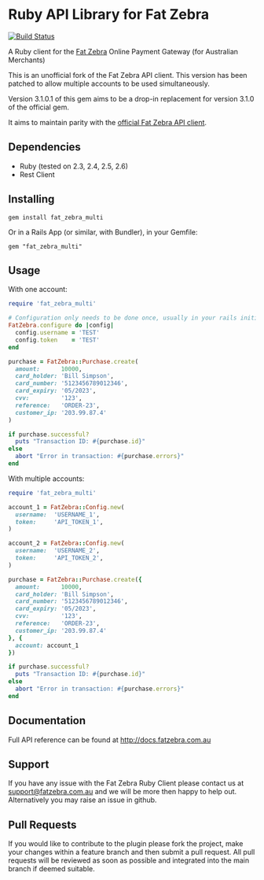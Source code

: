 Ruby API Library for Fat Zebra
==============================

[![Build Status](https://travis-ci.org/supporterhub/fat-zebra-api-client.svg?branch=master)](https://travis-ci.org/supporterhub/fat-zebra-api-client)

A Ruby client for the [Fat Zebra](https://www.fatzebra.com.au) Online Payment Gateway (for Australian Merchants)

This is an unofficial fork of the Fat Zebra API client. This version has been patched to allow multiple accounts to be used simultaneously.

Version 3.1.0.1 of this gem aims to be a drop-in replacement for version 3.1.0 of the official gem.

It aims to maintain parity with the [official Fat Zebra API client](https://github.com/fatzebra/Ruby-Library).

Dependencies
------------

 * Ruby (tested on 2.3, 2.4, 2.5, 2.6)
 * Rest Client

Installing
----------

    gem install fat_zebra_multi

Or in a Rails App (or similar, with Bundler), in your Gemfile:

    gem "fat_zebra_multi"

Usage
-----

With one account:
```ruby
require 'fat_zebra_multi'

# Configuration only needs to be done once, usually in your rails initializers
FatZebra.configure do |config|
  config.username = 'TEST'
  config.token    = 'TEST'
end

purchase = FatZebra::Purchase.create(
  amount:      10000,
  card_holder: 'Bill Simpson',
  card_number: '5123456789012346',
  card_expiry: '05/2023',
  cvv:         '123',
  reference:   'ORDER-23',
  customer_ip: '203.99.87.4'
)

if purchase.successful?
  puts "Transaction ID: #{purchase.id}"
else
  abort "Error in transaction: #{purchase.errors}"
end
```

With multiple accounts:
```ruby
require 'fat_zebra_multi'

account_1 = FatZebra::Config.new(
  username:  'USERNAME_1',
  token:     'API_TOKEN_1',
)

account_2 = FatZebra::Config.new(
  username:  'USERNAME_2',
  token:     'API_TOKEN_2',
)

purchase = FatZebra::Purchase.create({
  amount:      10000,
  card_holder: 'Bill Simpson',
  card_number: '5123456789012346',
  card_expiry: '05/2023',
  cvv:         '123',
  reference:   'ORDER-23',
  customer_ip: '203.99.87.4'
}, {
  account: account_1
})

if purchase.successful?
  puts "Transaction ID: #{purchase.id}"
else
  abort "Error in transaction: #{purchase.errors}"
end
```


Documentation
-------------

Full API reference can be found at http://docs.fatzebra.com.au

Support
-------
If you have any issue with the Fat Zebra Ruby Client please contact us at support@fatzebra.com.au and we will be more then happy to help out. Alternatively you may raise an issue in github.

Pull Requests
-------------
If you would like to contribute to the plugin please fork the project, make your changes within a feature branch and then submit a pull request. All pull requests will be reviewed as soon as possible and integrated into the main branch if deemed suitable.
